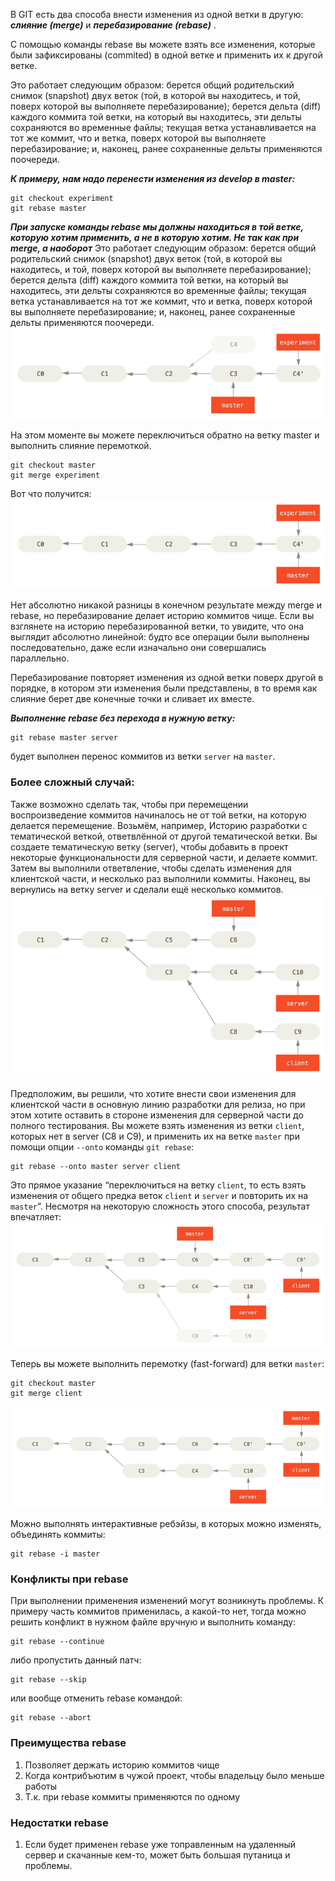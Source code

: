 В GIT есть два способа внести изменения из одной ветки в другую: ***слияние (merge)***  и ***перебазирование (rebase)*** .

С помощью команды rebase вы можете взять все изменения, которые были зафиксированы (commited) в одной ветке и применить их к другой ветке.

Это работает следующим образом: берется общий родительский снимок (snapshot) двух веток (той, в которой вы находитесь, и той, поверх которой вы выполняете перебазирование); берется дельта (diff) каждого коммита той ветки, на который вы находитесь, эти дельты сохраняются во временные файлы; текущая ветка устанавливается на тот же коммит, что и ветка, поверх которой вы выполняете перебазирование; и, наконец, ранее сохраненные дельты применяются поочереди.

***К примеру, нам надо перенести изменения из develop в master:***
```
git checkout experiment
git rebase master
```
***При запуске команды rebase мы должны находиться в той ветке, которую хотим применить, а не в которую хотим. Не так как при merge, а наоборот***
Это работает следующим образом: берется общий родительский снимок (snapshot) двух веток (той, в которой вы находитесь, и той, поверх которой вы выполняете перебазирование); берется дельта (diff) каждого коммита той ветки, на который вы находитесь, эти дельты сохраняются во временные файлы; текущая ветка устанавливается на тот же коммит, что и ветка, поверх которой вы выполняете перебазирование; и, наконец, ранее сохраненные дельты применяются поочереди.
  ![rebase-1.png](pic/rebase-1.png)
  
 На этом моменте вы можете переключиться обратно на ветку master и выполнить слияние перемоткой.
 ```
 git checkout master
 git merge experiment
 ```
 Вот что получится:
 ![rebase-2.png](pic/rebase-2.png)
 
Нет абсолютно никакой разницы в конечном результате между merge и rebase, но перебазирование делает историю коммитов чище. Если вы взглянете на историю перебазированной ветки, то увидите, что она выглядит абсолютно линейной: будто все операции были выполнены последовательно, даже если изначально они совершались параллельно.

Перебазирование повторяет изменения из одной ветки поверх другой в порядке, в котором эти изменения были представлены, в то время как слияние берет две конечные точки и сливает их вместе.

***Выполнение rebase без перехода в нужную ветку:***
```
git rebase master server
```
будет выполнен перенос коммитов из ветки `server` на `master`.

### Более сложный случай:
Также возможно сделать так, чтобы при перемещении воспроизведение коммитов начиналось не от той ветки, на которую делается перемещение. Возьмём, например, Историю разработки с тематической веткой, ответвлённой от другой тематической ветки. Вы создаете тематическую ветку (server), чтобы добавить в проект некоторые функциональности для серверной части, и делаете коммит. Затем вы выполнили ответвление, чтобы сделать изменения для клиентской части, и несколько раз выполнили коммиты. Наконец, вы вернулись на ветку server и сделали ещё несколько коммитов.
![rebase-3.png](pic/rebase-3.png)

Предположим, вы решили, что хотите внести свои изменения для клиентской части в основную линию разработки для релиза, но при этом хотите оставить в стороне изменения для серверной части до полного тестирования. Вы можете взять изменения из ветки `client`, которых нет в server (C8 и C9), и применить их на ветке `master` при помощи опции `--onto` команды `git rebase`:
```
git rebase --onto master server client
```
Это прямое указание “переключиться на ветку `client`, то есть взять изменения от общего предка веток `client` и `server` и повторить их на `master`”. Несмотря на некоторую сложность этого способа, результат впечатляет:
![rebase-4.png](pic/rebase-4.png)

Теперь вы можете выполнить перемотку (fast-forward) для ветки `master`:
```
git checkout master
git merge client
```
![rebase-5.png](pic/rebase-5.png)

Можно выполнять интерактивные ребэйзы, в которых можно изменять, объединять коммиты:
```
git rebase -i master
```

### Конфликты при rebase
При выполнении применения изменений могут возникнуть проблемы. К примеру часть коммитов применилась, а какой-то нет, тогда можно решить конфликт в нужном файле вручную и выполнить команду:
```
git rebase --continue
```
либо пропустить данный патч:
```
git rebase --skip
```
или вообще отменить rebase командой:
```
git rebase --abort
```

### Преимущества rebase
1. Позволяет держать историю коммитов чище
2. Когда контрибъютим в чужой проект, чтобы владельцу было меньше работы
3. Т.к. при rebase коммиты применяются по одному

### Недостатки rebase
1. Если будет применен rebase уже топравленным на удаленный сервер и скачанные кем-то, может быть большая путаница и проблемы.

